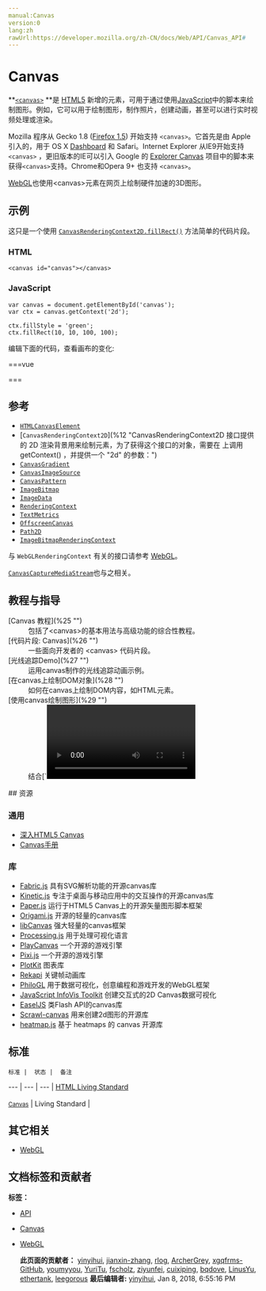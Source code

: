 ```yaml
---
manual:Canvas
version:0
lang:zh
rawUrl:https://developer.mozilla.org/zh-CN/docs/Web/API/Canvas_API#
---
```


# Canvas

  

  

**[`<canvas>`](%3 "<canvas>元素可被用来通过脚本（通常是JavaScript）绘制图形。比如,它可以被用来绘制图形,制作图片集合,甚至用来实现动画效果。你可以(也应该)在元素标签内写入可提供替代的的代码内容，这些内容将会在在旧的、不支持<canvas>元素的浏览器或是禁用了JavaScript的浏览器内渲染并展现。") **是 [HTML5](%4 "HTML") 新增的元素，可用于通过使用[JavaScript](%5 "JavaScript")中的脚本来绘制图形。例如，它可以用于绘制图形，制作照片，创建动画，甚至可以进行实时视频处理或渲染。

 

Mozilla 程序从 Gecko 1.8 ([Firefox 1.5](%6 "Firefox_1.5_for_developers")) 开始支持 `<canvas>`。它首先是由 Apple 引入的，用于 OS X [Dashboard](%7 "") 和 Safari。Internet Explorer 从IE9开始支持`<canvas>` ，更旧版本的IE可以引入 Google 的 [Explorer Canvas](%8 "") 项目中的脚本来获得`<canvas>`支持。Chrome和Opera 9+ 也支持 `<canvas>`。

 

[WebGL](%9 "WebGL")也使用&lt;canvas&gt;元素在网页上绘制硬件加速的3D图形。

 
## 示例<a name="示例"></a>
 

这只是一个使用 [`CanvasRenderingContext2D.fillRect()`](%10 "CanvasRenderingContext2D.fillRect() 是Canvas 2D API 绘制填充矩形的方法。矩形的起点在 (x, y) 位置，矩形的尺寸是 width 和 height ，fillStyle 属性决定矩形的样式。") 方法简单的代码片段。

 
### HTML<a name="HTML"></a>
 
```
<canvas id="canvas"></canvas>
```
 
### JavaScript<a name="JavaScript"></a>
 
```
var canvas = document.getElementById('canvas');
var ctx = canvas.getContext('2d');

ctx.fillStyle = 'green';
ctx.fillRect(10, 10, 100, 100);
```
 

编辑下面的代码，查看画布的变化:

===vue

<template>          

<canvas ref="canvas" width="400" height="200"></canvas>

</template>
        
        
<script>

module.exports = {
	mounted(){
      this.drawCanvas();
   }
  ,methods:{
    drawCanvas() {
      var canvas = this.$refs.canvas;
      var ctx = canvas.getContext("2d");

      ctx.clearRect(0, 0, canvas.width, canvas.height);
      ctx.fillStyle = "green";
      ctx.fillRect(10, 10, 100, 100);
    }
  }

}

</script>
 
<style></style>
   
   

===

 
## 参考<a name="参考"></a>
  
 * [`HTMLCanvasElement`](%11 "DOM canvas元素暴露了HTMLCanvasElement接口,该接口提供了用来操作一个canvas元素布局和呈现的属性和方法.HTMLCanvasElement接口继承了element接口的属性和方法.")
 * [`CanvasRenderingContext2D`](%12 "CanvasRenderingContext2D 接口提供的 2D 渲染背景用来绘制<canvas>元素，为了获得这个接口的对象，需要在 <canvas> 上调用 getContext() ，并提供一个 "2d" 的参数：")
 * [`CanvasGradient`](%13 "CanvasGradient 接口表示描述渐变的不透明对象。通过 CanvasRenderingContext2D.createLinearGradient() 或 CanvasRenderingContext2D.createRadialGradient() 的返回值得到.")
 * [`CanvasImageSource`](%14 "CanvasImageSource 是一个辅助类型，描述下面类型的任何一个对象：HTMLImageElement, HTMLVideoElement, HTMLCanvasElement, CanvasRenderingContext2D, 或 ImageBitmap.")
 * [`CanvasPattern`](%15 "CanvasPattern 接口表示描述一个模板（基于image, canvas或video）的不透明对象，通过 CanvasRenderingContext2D.createPattern() 方法创建.")
 * [`ImageBitmap`](%16 "ImageBitmap 接口表示能够被绘制到 <canvas> 上的位图图像，具有低延迟的特性。运用 createImageBitmap() 工厂方法模式，它可以从多种源中生成。 ImageBitmap提供了一种异步且高资源利用率的方式来为WebGL的渲染准备基础结构。")
 * [`ImageData`](%17 "ImageData 接口描述 <canvas> 元素的一个隐含像素数据的区域。使用 ImageData() 构造函数创建或者使用和 canvas 在一起的 CanvasRenderingContext2D 对象的创建方法： createImageData() 和 getImageData()。也可以使用 putImageData() 设置 canvas 的一部分。")
 * [`RenderingContext`](%18 "RenderingContext 是一个辅助类型，描述下面任何一个渲染上下文：  CanvasRenderingContext2D， WebGLRenderingContext 或者 WebGL2RenderingContext （继承自 WebGLRenderingContext）。")
 * [`TextMetrics`](%19 "在 canvas 中，TextMetrics 接口表示文本的尺寸，通过 CanvasRenderingContext2D.measureText() 方法创建。")
 * [`OffscreenCanvas`](%20 "OffscreenCanvas提供了一个可以脱离屏幕渲染的canvas对象。它在窗口环境和web worker环境均有效。")<i> </i>
 * [`Path2D`](%21 "Canvas 2D API 的接口 Path2D 用来声明路径，此路径稍后会被CanvasRenderingContext2D 对象使用。CanvasRenderingContext2D 接口的 路径方法 也存在于 Path2D 这个接口中，允许你在 canvas 中根据需要创建可以保留并重用的路径。")<i> </i>
 * [`ImageBitmapRenderingContext`](%22 "此页面仍未被本地化, 期待您的翻译!")<i> </i>
  
 

与 `WebGLRenderingContext` 有关的接口请参考 [WebGL](%23 "/zh-CN/docs/Web/WebGL")。

 

[`CanvasCaptureMediaStream`](%24 "CanvasCaptureMediaStream 接口表示 MediaStream 对 HTMLCanvasElement 元素进行实时画面捕捉的内容。")也与之相关。

 
## 教程与指导<a name="Documentation"></a>
 <dl> <dt>[Canvas 教程](%25 "")</dt> <dd>包括了&lt;canvas&gt;的基本用法与高级功能的综合性教程。</dd> <dt>[代码片段: Canvas](%26 "")</dt> <dd>一些面向开发者的 &lt;canvas&gt; 代码片段。</dd> <dt>[光线追踪Demo](%27 "")</dt> <dd>运用canvas制作的光线追踪动画示例。</dd> <dt>[在canvas上绘制DOM对象](%28 "")</dt> <dd>如何在canvas上绘制DOM内容，如HTML元素。</dd> <dt>[使用canvas绘制图形](%29 "") </dt> <dd>结合[`<video>`](%30 "HTML <video> 元素 用于在HTML或者XHTML文档中嵌入视频内容。")和 [`<canvas>`](%3 "<canvas>元素可被用来通过脚本（通常是JavaScript）绘制图形。比如,它可以被用来绘制图形,制作图片集合,甚至用来实现动画效果。你可以(也应该)在元素标签内写入可提供替代的的代码内容，这些内容将会在在旧的、不支持<canvas>元素的浏览器或是禁用了JavaScript的浏览器内渲染并展现。")来实现实时操作视频数据。</dd> </dl> 
## 资源<a name="Resources"></a>
 
### 通用<a name="通用"></a>
 
 * [深入HTML5 Canvas](%31 "")
 * [Canvas手册](%32 "")
  
### 库<a name="Libraries"></a>
 
 * [Fabric.js](%33 "") 具有SVG解析功能的开源canvas库
 * [Kinetic.js](%34 "") 专注于桌面与移动应用中的交互操作的开源canvas库
 * [Paper.js](%35 "") 运行于HTML5 Canvas上的开源矢量图形脚本框架
 * [Origami.js](%36 "") 开源的轻量的canvas库
 * [libCanvas](%37 "") 强大轻量的canvas框架
 * [Processing.js](%38 "") 用于处理可视化语言
 * [PlayCanvas](%39 "") 一个开源的游戏引擎
 * [Pixi.js](%40 "") 一个开源的游戏引擎
 * [PlotKit](%41 "") 图表库
 * [Rekapi](%42 "") 关键帧动画库
 * [PhiloGL](%43 "") 用于数据可视化，创意编程和游戏开发的WebGL框架
 * [JavaScript InfoVis Toolkit](%44 "") 创建交互式的2D Canvas数据可视化
 * [EaselJS](%45 "") 类Flash API的canvas库
 * [Scrawl-canvas](%46 "") 用来创建2d图形的开源库
 * [heatmap.js](%47 "") 基于 heatmaps 的 canvas 开源库
  
## 标准<a name="Specifications"></a>
    标准 |  状态 |  备注 
  ---  |  ---  |  ---  | 
   [HTML Living Standard<br></br><small>Canvas</small>](%48 "") |  Living Standard |    
 
  
## 其它相关<a name="其它相关"></a>
 
 * [WebGL](%49 "")
  

   
## 文档标签和贡献者
   **标签：** 
 * [API](%50 "")
 * [Canvas](%51 "")
 * [WebGL](%52 "")
  
   **此页面的贡献者：** [yinyihui](%53 ""), [jianxin-zhang](%54 ""), [rlog](%55 ""), [ArcherGrey](%56 ""), [xgqfrms-GitHub](%57 ""), [youmyyou](%58 ""), [YuriTu](%59 ""), [fscholz](%60 ""), [ziyunfei](%61 ""), [cuixiping](%62 ""), [bqdove](%63 ""), [LinusYu](%64 ""), [ethertank](%65 ""), [leegorous](%66 "") 
   **最后编辑者:** [yinyihui](%53 ""), <time>Jan 8, 2018, 6:55:16 PM</time> 
 
 
